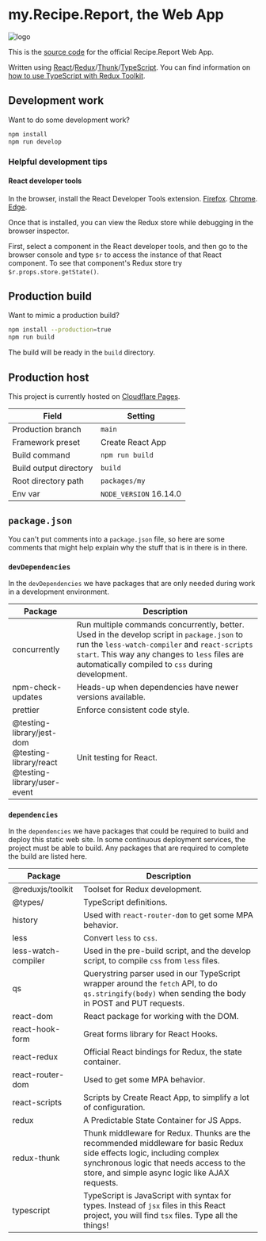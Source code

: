 # my.Recipe.Report, the Web App  

![logo](https://user-images.githubusercontent.com/2879801/154334825-d5c4873c-0f43-42a7-a5a8-74a1d38163d3.svg)

This is the [source code](https://github.com/nothingworksright/my.recipe.report) for the official Recipe.Report Web App.

Written using [React](https://reactjs.org/)/[Redux](https://redux.js.org/)/[Thunk](https://github.com/reduxjs/redux-thunk)/[TypeScript](https://www.typescriptlang.org/). You can find information on [how to use TypeScript with Redux Toolkit](https://redux.js.org/tutorials/typescript-quick-start).

## Development work  

Want to do some development work?

```bash
npm install
npm run develop
```

### Helpful development tips  

#### React developer tools  

In the browser, install the React Developer Tools extension. [Firefox](https://addons.mozilla.org/en-US/firefox/addon/react-devtools/). [Chrome](https://chrome.google.com/webstore/detail/react-developer-tools/fmkadmapgofadopljbjfkapdkoienihi). [Edge](https://microsoftedge.microsoft.com/addons/detail/react-developer-tools/gpphkfbcpidddadnkolkpfckpihlkkil).

Once that is installed, you can view the Redux store while debugging in the browser inspector.

First, select a component in the React developer tools, and then go to the browser console and type `$r` to access the instance of that React component. To see that component's Redux store try `$r.props.store.getState()`.

## Production build  

Want to mimic a production build?

```bash
npm install --production=true
npm run build
```

The build will be ready in the `build` directory.

## Production host  

This project is currently hosted on [Cloudflare Pages](https://developers.cloudflare.com/pages/).  

Field|Setting
--|--
Production branch|`main`
Framework preset|Create React App
Build command|`npm run build`
Build output directory|`build`
Root directory path|`packages/my`
Env var|`NODE_VERSION` 16.14.0

## `package.json`  

You can't put comments into a `package.json` file, so here are some comments that might help explain why the stuff that is in there is in there.

### `devDependencies`  

In the `devDependencies` we have packages that are only needed during work in a development environment.

<!-- prettier-ignore -->
Package|Description
--|--
concurrently|Run multiple commands concurrently, better. Used in the develop script in `package.json` to run the `less-watch-compiler` and `react-scripts start`. This way any changes to `less` files are automatically compiled to `css` during development.
npm-check-updates|Heads-up when dependencies have newer versions available.
prettier|Enforce consistent code style.
@testing-library/jest-dom<br />@testing-library/react<br />@testing-library/user-event|Unit testing for React.

### `dependencies`  

In the `dependencies` we have packages that could be required to build and deploy this static web site. In some continuous deployment services, the project must be able to build. Any packages that are required to complete the build are listed here.

<!-- prettier-ignore -->
Package|Description
--|--
@reduxjs/toolkit|Toolset for Redux development.
@types/|TypeScript definitions.
history|Used with `react-router-dom` to get some MPA behavior.
less|Convert `less` to `css`.
less-watch-compiler|Used in the pre-build script, and the develop script, to compile `css` from `less` files.
qs|Querystring parser used in our TypeScript wrapper around the `fetch` API, to do `qs.stringify(body)` when sending the body in POST and PUT requests.
react-dom|React package for working with the DOM.
react-hook-form|Great forms library for React Hooks.
react-redux|Official React bindings for Redux, the state container.
react-router-dom|Used to get some MPA behavior.
react-scripts|Scripts by Create React App, to simplify a lot of configuration.
redux|A Predictable State Container for JS Apps.
redux-thunk|Thunk middleware for Redux. Thunks are the recommended middleware for basic Redux side effects logic, including complex synchronous logic that needs access to the store, and simple async logic like AJAX requests.
typescript|TypeScript is JavaScript with syntax for types. Instead of `jsx` files in this React project, you will find `tsx` files. Type all the things!
